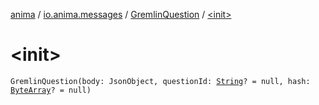 [anima](../../index.md) / [io.anima.messages](../index.md) / [GremlinQuestion](index.md) / [&lt;init&gt;](./-init-.md)

# &lt;init&gt;

`GremlinQuestion(body: JsonObject, questionId: `[`String`](https://kotlinlang.org/api/latest/jvm/stdlib/kotlin/-string/index.html)`? = null, hash: `[`ByteArray`](https://kotlinlang.org/api/latest/jvm/stdlib/kotlin/-byte-array/index.html)`? = null)`